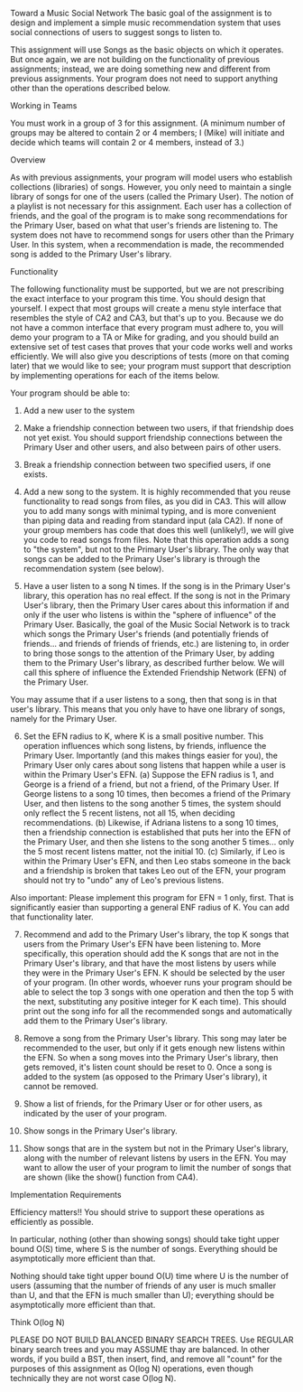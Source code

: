 Toward a Music Social Network The basic goal of the assignment is to design and implement a simple music recommendation system that uses social connections of users to suggest songs to listen to.

This assignment will use Songs as the basic objects on which it operates. But once again, we are not building on the functionality of previous assignments; instead, we are doing something new and different from previous assignments. Your program does not need to support anything other than the operations described below.

Working in Teams

You must work in a group of 3 for this assignment. (A minimum number of groups may be altered to contain 2 or 4 members; I (Mike) will initiate and decide which teams will contain 2 or 4 members, instead of 3.)

Overview

As with previous assignments, your program will model users who establish collections (libraries) of songs. However, you only need to maintain a single library of songs for one of the users (called the Primary User). The notion of a playlist is not necessary for this assignment. Each user has a collection of friends, and the goal of the program is to make song recommendations for the Primary User, based on what that user's friends are listening to. The system does not have to recommend songs for users other than the Primary User. In this system, when a recommendation is made, the recommended song is added to the Primary User's library.

Functionality

The following functionality must be supported, but we are not prescribing the exact interface to your program this time. You should design that yourself. I expect that most groups will create a menu style interface that resembles the style of CA2 and CA3, but that's up to you. Because we do not have a common interface that every program must adhere to, you will demo your program to a TA or Mike for grading, and you should build an extensive set of test cases that proves that your code works well and works efficiently. We will also give you descriptions of tests (more on that coming later) that we would like to see; your program must support that description by implementing operations for each of the items below.

Your program should be able to:

1. Add a new user to the system

2. Make a friendship connection between two users, if that friendship does not yet exist. You should support friendship connections between the Primary User and other users, and also between pairs of other users.

3. Break a friendship connection between two specified users, if one exists.

4. Add a new song to the system. It is highly recommended that you reuse functionality to read songs from files, as you did in CA3. This will allow you to add many songs with minimal typing, and is more convenient than piping data and reading from standard input (ala CA2). If none of your group members has code that does this well (unlikely!), we will give you code to read songs from files. Note that this operation adds a song to "the system", but not to the Primary User's library. The only way that songs can be added to the Primary User's library is through the recommendation system (see below).

5. Have a user listen to a song N times. If the song is in the Primary User's library, this operation has no real effect. If the song is not in the Primary User's library, then the Primary User cares about this information if and only if the user who listens is within the "sphere of influence" of the Primary User. Basically, the goal of the Music Social Network is to track which songs the Primary User's friends (and potentially friends of friends... and friends of friends of friends, etc.) are listening to, in order to bring those songs to the attention of the Primary User, by adding them to the Primary User's library, as described further below. We will call this sphere of influence the Extended Friendship Network (EFN) of the Primary User.

You may assume that if a user listens to a song, then that song is in that user's library. This means that you only have to have one library of songs, namely for the Primary User.

6. Set the EFN radius to K, where K is a small positive number. This operation influences which song listens, by friends, influence the Primary User.
Importantly (and this makes things easier for you), the Primary User only cares about song listens that happen while a user is within the Primary User's EFN. (a) Suppose the EFN radius is 1, and George is a friend of a friend, but not a friend, of the Primary User. If George listens to a song 10 times, then becomes a friend of the Primary User, and then listens to the song another 5 times, the system should only reflect the 5 recent listens, not all 15, when deciding recommendations. (b) Likewise, if Adriana listens to a song 10 times, then a friendship connection is established that puts her into the EFN of the Primary User, and then she listens to the song another 5 times... only the 5 most recent listens matter, not the initial 10. (c) Similarly, if Leo is within the Primary User's EFN, and then Leo stabs someone in the back and a friendship is broken that takes Leo out of the EFN, your program should not try to "undo" any of Leo's previous listens.

Also important: Please implement this program for EFN = 1 only, first. That is significantly easier than supporting a general ENF radius of K. You can add that functionality later.

7. Recommend and add to the Primary User's library, the top K songs that users from the Primary User's EFN have been listening to. More specifically, this operation should add the K songs that are not in the Primary User's library, and that have the most listens by users while they were in the Primary User's EFN. K should be selected by the user of your program. (In other words, whoever runs your program should be able to select the top 3 songs with one operation and then the top 5 with the next, substituting any positive integer for K each time). This should print out the song info for all the recommended songs and automatically add them to the Primary User's library.

8. Remove a song from the Primary User's library. This song may later be recommended to the user, but only if it gets enough new listens within the EFN. So when a song moves into the Primary User's library, then gets removed, it's listen count should be reset to 0. Once a song is added to the system (as opposed to the Primary User's library), it cannot be removed.

9. Show a list of friends, for the Primary User or for other users, as indicated by the user of your program.

10. Show songs in the Primary User's library.

11. Show songs that are in the system but not in the Primary User's library, along with the number of relevant listens by users in the EFN. You may want to allow the user of your program to limit the number of songs that are shown (like the show() function from CA4).

Implementation Requirements

Efficiency matters!! You should strive to support these operations as efficiently as possible.

In particular, nothing (other than showing songs) should take tight upper bound O(S) time, where S is the number of songs. Everything should be asymptotically more efficient than that.

Nothing should take tight upper bound O(U) time where U is the number of users (assuming that the number of friends of any user is much smaller than U, and that the EFN is much smaller than U); everything should be asymptotically more efficient than that.

Think O(log N)

PLEASE DO NOT BUILD BALANCED BINARY SEARCH TREES. Use REGULAR binary search trees and you may ASSUME thay are balanced. In other words, if you build a BST, then insert, find, and remove all "count" for the purposes of this assignment as O(log N) operations, even though technically they are not worst case O(log N).

